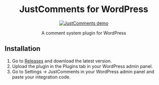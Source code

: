 <h1 align="center">
  JustComments for WordPress
</h1>
<p align="center">
  <a href="https://just-comments.com/demo.html"> <img src="https://just-comments.com/assets/demo4.png" alt="JustComments demo"> </a>
</p>
<p align="center">
  A comment system plugin for WordPress
</p>

## Installation

1. Go to [Releases](https://github.com/JustComments/wp-just-comments/releases) and download the latest version.
2. Upload the plugin in the Plugins tab in your WordPress admin panel.
3. Go to Settings -> JustComments in your WordPress admin panel and paste your integration code.
